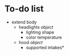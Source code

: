 # To-do list
- extend body
    - headlights *object*
        - lighting shape
        - color temperature
    - hood *object*
        - supported intakes*